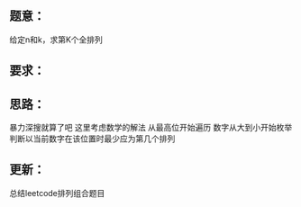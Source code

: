 ## 题意：
给定n和k，求第K个全排列

## 要求：


## 思路：
暴力深搜就算了吧
这里考虑数学的解法
从最高位开始遍历
	数字从大到小开始枚举
		判断以当前数字在该位置时最少应为第几个排列

## 更新：
总结leetcode排列组合题目

